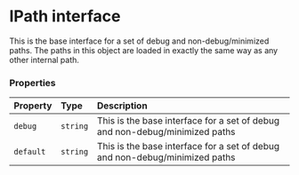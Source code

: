 # IPath interface





This is the base interface for a set of debug and non-debug/minimized paths. The paths in this object are 
loaded in exactly the same way as any other internal path. 



### Properties

| Property	   | Type	| Description|
|:-------------|:-------|:-----------|
|`debug`      | `string` | This is the base interface for a set of debug and non-debug/minimized paths |
|`default`      | `string` | This is the base interface for a set of debug and non-debug/minimized paths |





